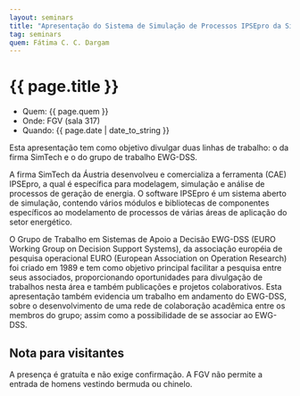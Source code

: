 ```yaml
---
layout: seminars
title: "Apresentação do Sistema de Simulação de Processos IPSEpro da SimTech e do Grupo de Pesquisa e Estudos em Sistemas de Apoio a Decisão EWG-DSS da EURO"
tag: seminars
quem: Fátima C. C. Dargam 
---
```


# {{ page.title }}

- Quem: {{ page.quem }}
- Onde:  FGV (sala 317)
- Quando: {{ page.date | date_to_string }}

Esta apresentação tem como objetivo divulgar duas linhas de trabalho: o
da firma SimTech e o do grupo de trabalho EWG-DSS. 

A firma SimTech da Áustria desenvolveu e comercializa a ferramenta
 (CAE) IPSEpro, a qual é específica para modelagem, simulação e
 análise de processos de geração de energia. O software IPSEpro é um
 sistema aberto de simulação, contendo vários módulos e bibliotecas de
 componentes específicos ao modelamento de processos de várias áreas
 de aplicação do setor energético.

O Grupo de Trabalho em Sistemas de Apoio a Decisão EWG-DSS (EURO
 Working Group on Decision Support Systems), da associação européia de
 pesquisa operacional EURO (European Association on Operation
 Research) foi criado em 1989 e tem como objetivo principal facilitar
 a pesquisa entre seus associados, proporcionando oportunidades para
 divulgação de trabalhos nesta área e também publicações e projetos
 colaborativos. Esta apresentação também evidencia um trabalho em
 andamento do EWG-DSS, sobre o desenvolvimento de uma rede de
 colaboração acadêmica entre os membros do grupo; assim como a
 possibilidade de se associar ao EWG-DSS.



## Nota para visitantes

A presença é gratuíta e não exige confirmação. A FGV não permite a
entrada de homens vestindo bermuda ou chinelo.